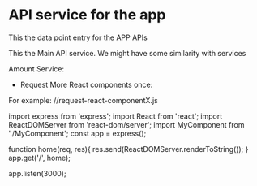 # API service for the app

This the data point entry for the APP APIs

This the Main API service. We might
have some similarity with services


Amount Service:

* Request More React components once:

For example:
//request-react-componentX.js

import express from 'express';
import React from 'react';
import ReactDOMServer from 'react-dom/server';
import MyComponent from './MyComponent';
const app = express();

function home(req, res){
  res.send(ReactDOMServer.renderToString(<MyComponent />));
}
app.get('/', home);

app.listen(3000);

